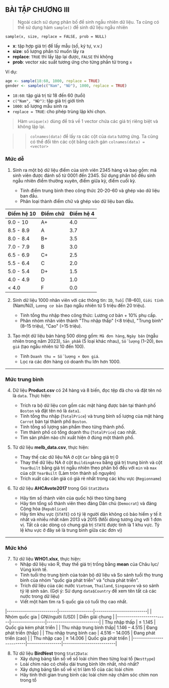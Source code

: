 ## **BÀI TẬP CHƯƠNG III**

>Ngoài cách sử dụng phân bố để sinh ngẫu nhiên dữ liệu. Ta cũng có thể sử dụng hàm `sample()` để sinh dữ liệu ngẫu nhiên

`sample(x, size, replace = FALSE, prob = NULL)`

* **x**: tập hợp giá trị để lấy mẫu (số, ký tự, v.v.)
* **size**: số lượng phần tử muốn lấy ra
* **replace**: `TRUE` thì lấy lặp lại được, `FALSE` thì không
* **prob**: vector xác suất tương ứng cho từng phần tử trong `x`

Ví dụ:

```r
age <- sample(18:60, 1000, replace = TRUE)
gender <- sample(c("Nam", "Nữ"), 1000, replace = TRUE)
```

* `18:60`: tập giá trị từ 18 đến 60 (tuổi)
* `c("Nam", "Nữ")`: tập giá trị giới tính
* `1000`: số lượng mẫu sinh ra
* `replace = TRUE`: cho phép trùng lặp khi chọn.

> Hàm `unique(x)` dùng để trả về 1 vector chứa các giá trị riêng biệt và không lặp lại.


>> `colnames(data)` để lấy ra các cột của `data` tương ứng. Ta cũng có thể đổi tên các cột bằng cách gán `colnames(data) = <vector>`

### **Mức dễ**

1. Sinh ra một bộ dữ liệu điểm của sinh viên 2345 hàng và bao gồm: mã sinh viên được đánh số từ 0001 đến 2345. Sử dụng phân bố đều sinh ngẫu nhiên điểm thường xuyên, điểm giữa kỳ, điểm cuối kỳ.

   * Tính điểm trung bình theo công thức 20-20-60 và ghép vào dữ liệu ban đầu.
   * Phân loại thành điểm chữ và ghép vào dữ liệu ban đầu.

| Điểm hệ 10 | Điểm chữ | Điểm hệ 4 |
|------------|----------|-----------|
| 9.0 - 10   | A+       | 4.0       |
| 8.5 - 8.9  | A        | 3.7       |
| 8.0 - 8.4  | B+       | 3.5       |
| 7.0 - 7.9  | B        | 3.0       |
| 6.5 - 6.9  | C+       | 2.5       |
| 5.5 - 6.4  | C        | 2.0       |
| 5.0 - 5.4  | D+       | 1.5       |
| 4.0 - 4.9  | D        | 1.0       |
| < 4.0      | F        | 0.0       |


2. Sinh dữ liệu 1000 nhân viên với các thông tin: `ID`, `Tuổi` (18–60), `Giới tính` (Nam/Nữ), `Lương cơ bản` (tạo ngẫu nhiên từ 5 triệu đến 20 triệu).

   * Tính tổng thu nhập theo công thức: Lương cơ bản + 10% phụ cấp.
   * Phân nhóm nhân viên thành "Thu nhập thấp" (<8 triệu), "Trung bình" (8–15 triệu), "Cao" (>15 triệu).

3. Tạo một dữ liệu bán hàng 500 dòng gồm: `Mã đơn hàng`, `Ngày bán` (ngẫu nhiên trong năm 2023), `Sản phẩm` (5 loại khác nhau), `Số lượng` (1–20), `Đơn giá` (tạo ngẫu nhiên từ 10 đến 100).

   * Tính `Doanh thu = Số lượng × Đơn giá`.
   * Lọc ra các đơn hàng có doanh thu lớn hơn 1000.

---

### **Mức trung bình**

4. Dữ liệu **Product.csv** có 24 hàng và 8 biến, đọc tệp đã cho và đặt tên nó là `data`. Thực hiện:
   * Trích ra bộ dữ liệu con gồm các mặt hàng được bán tại thành phố `Boston` và đặt tên nó là `data1`.
   * Tính tổng thu nhập (`TotalPrice`) và trung bình số lượng của mặt hàng `Carrot` bán tại thành phố `Boston`.
   * Tính tổng số lượng sản phẩm theo từng thành phố.
   * Tìm thành phố có tổng doanh thu (`TotalPrice`) cao nhất.
   * Tìm sản phẩm nào chỉ xuất hiện ở đúng một thành phố.

5. Từ dữ liệu **melb_data.csv**, thực hiện:
   * Thay thế các dữ liệu NA ở cột `Car` bằng giá trị 0
   * Thay thế dữ liệu NA ở cột `BuildingArea` bằng giá trị trung bình và cột `YearBuilt` bằng giá trị ngẫu nhiên theo phân bố đều với `min` và `max` của cột `YearBuilt` (Làm tròn thành số nguyên)
   * Trích xuất các căn giá có giá rẻ nhất trong các khu vực (`Regionname`)

6. Từ dữ liệu **AHCAvote2017** trong Gói `Stat2Data`
   * Hãy tìm số thành viên của quốc hội theo từng bang
   * Hãy tìm tổng số thành viên theo đảng Dân chủ (`Democrat`) và đảng Cộng hòa (`Republican`)
   * Hãy tìm khu vực (`STATE`) có tỷ lệ người dân không có bảo hiểm y tế ít nhất và nhiều nhất năm 2013 và 2015 (Mỗi dòng tương ứng với 1 đơn vị. Tất cả các dòng có chung giá trị `STATE` được tính là 1 khu vực. Tỷ lệ khu vực ở đây sẽ là trung bình giữa các đơn vị)

---

### **Mức khó**

7. Từ dữ liệu **WHO1.xlsx**, thực hiện:
   * Nhập dữ liệu vào R, thay thế giá trị trống bằng **mean** của Châu lục/ Vùng kinh tế.
   * Tính tuổi thọ trung bình của toàn bộ dữ liệu và So sánh tuổi thọ trung bình của nhóm "quốc gia phát triển" và "chưa phát triển".
   * Trích dữ liệu của các nước `Vietnam`, `Thailand`, `Singapore` và so sánh tỷ lệ sinh sản. (Gợi ý: Sử dụng `data$Country` để xem tên tất cả các nước trong dữ liệu)
   * Viết một hàm tìm ra 5 quốc gia có tuổi thọ cao nhất.

|-------------------------|-----------------|--------------------------|
| Nhóm quốc gia           | GNI/người (USD) | Diễn giải chung          |
|-------------------------|-----------------|--------------------------|
| Thu nhập thấp           | ≤ 1.145         | Quốc gia kém phát triển  |
| Thu nhập trung bình thấp| 1.146 – 4.515   | Đang phát triển (thấp)   |
| Thu nhập trung bình cao | 4.516 – 14.005  | Đang phát triển (cao)    |
| Thu nhập cao            | ≥ 14.006        | Quốc gia phát triển      |
|-------------------------|-----------------|--------------------------|

8. Từ dữ liệu **BirdNest** trong `Stat2Data`:
   * Xây dựng bảng tần số về số loài chim theo từng loại tổ (`Nesttype`)
   * Loài chim nào có chiều dài trung bình lớn nhất, nhỏ nhất?
   * Xây dựng bảng tần số về vị trí làm tổ của các loài chim
   * Hãy tính thời gian trung bình các loài chim này chăm sóc chim non trong tổ
